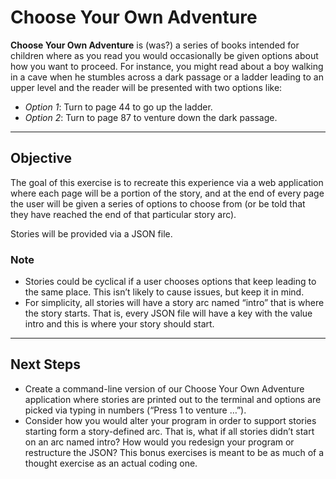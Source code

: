 # Choose Your Own Adventure

**Choose Your Own Adventure** is (was?) a series of books intended for children where as you read you would occasionally be given options about how you want to proceed. For instance, you might read about a boy walking in a cave when he stumbles across a dark passage or a ladder leading to an upper level and the reader will be presented with two options like:

  - *Option 1*: Turn to page 44 to go up the ladder.
  - *Option 2*: Turn to page 87 to venture down the dark passage.

***
## Objective
The goal of this exercise is to recreate this experience via a web application where each page will be a portion of the story, and at the end of every page the user will be given a series of options to choose from (or be told that they have reached the end of that particular story arc).

Stories will be provided via a JSON file.

### Note
- Stories could be cyclical if a user chooses options that keep leading to the same place. This isn’t likely to cause issues, but keep it in mind.
- For simplicity, all stories will have a story arc named “intro” that is where the story starts. That is, every JSON file will have a key with the value intro and this is where your story should start.

***
## Next Steps
- Create a command-line version of our Choose Your Own Adventure application where stories are printed out to the terminal and options are picked via typing in numbers (“Press 1 to venture …”).
- Consider how you would alter your program in order to support stories starting form a story-defined arc. That is, what if all stories didn’t start on an arc named intro? How would you redesign your program or restructure the JSON? This bonus exercises is meant to be as much of a thought exercise as an actual coding one.
